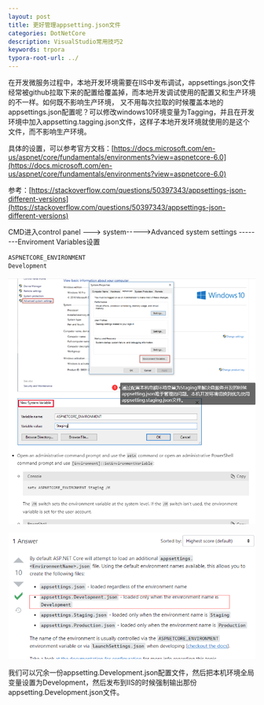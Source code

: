 ```yaml
---
layout: post
title: 更好管理appsetting.json文件
categories: DotNetCore
description: VisualStudio常用技巧2
keywords: trpora
typora-root-url: ../
---
```


在开发微服务过程中，本地开发环境需要在IIS中发布调试，appsettings.json文件经常被github拉取下来的配置给覆盖掉，而本地开发调试使用的配置又和生产环境的不一样。如何既不影响生产环境， 又不用每次拉取的时候覆盖本地的appsettings.json配置呢？可以修改windows10环境变量为Tagging，并且在开发环境中加入appsetting.tagging.json文件，这样子本地开发环境就使用的是这个文件，而不影响生产环境。

具体的设置，可以参考官方文档：[https://docs.microsoft.com/en-us/aspnet/core/fundamentals/environments?view=aspnetcore-6.0](https://docs.microsoft.com/en-us/aspnet/core/fundamentals/environments?view=aspnetcore-6.0)

参考：[https://stackoverflow.com/questions/50397343/appsettings-json-different-versions](https://stackoverflow.com/questions/50397343/appsettings-json-different-versions)

CMD进入control panel ---> system----->Advanced system settings --------Enviroment Variables设置 

````c#
ASPNETCORE_ENVIRONMENT
Development
````



![image-20220401001159846](/images/posts/image-20220401001159846.png)



![image-20220401003846501](/images/posts/image-20220401003846501.png)

我们可以冗余一份appsetting.Development.json配置文件，然后把本机环境全局变量设置为Development，然后发布到IIS的时候强制输出那份appsetting.Development.json文件。
